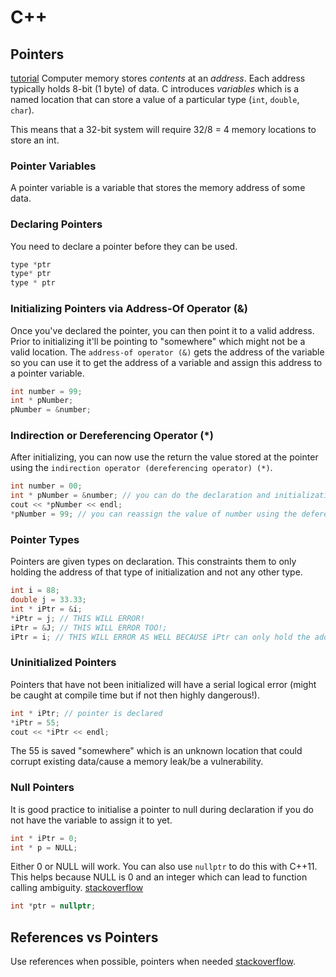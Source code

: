 # C++

## Pointers

[tutorial](https://www3.ntu.edu.sg/home/ehchua/programming/cpp/cp4_PointerReference.html)
Computer memory stores _contents_ at an _address_. Each address typically holds 8-bit (1 byte) of data. C introduces _variables_ which is a named location that can store a value of a particular type (`int`, `double`, `char`).

This means that a 32-bit system will require 32/8 = 4 memory locations to store an int.

### Pointer Variables

A pointer variable is a variable that stores the memory address of some data.

### Declaring Pointers

You need to declare a pointer before they can be used.

```cpp
type *ptr
type* ptr
type * ptr
```

### Initializing Pointers via Address-Of Operator (&)

Once you've declared the pointer, you can then point it to a valid address. Prior to initializing it'll be pointing to "somewhere" which might not be a valid location.
The `address-of operator (&)` gets the address of the variable so you can use it to get the address of a variable and assign this address to a pointer variable.

```cpp
int number = 99;
int * pNumber;
pNumber = &number;
```

### Indirection or Dereferencing Operator (\*)

After initializing, you can now use the return the value stored at the pointer using the `indirection operator (dereferencing operator) (*)`.

```cpp
int number = 00;
int * pNumber = &number; // you can do the declaration and initialization in the same line
cout << *pNumber << endl;
*pNumber = 99; // you can reassign the value of number using the deference of the pointer
```

### Pointer Types

Pointers are given types on declaration. This constraints them to only holding the address of that type of initialization and not any other type.

```cpp
int i = 88;
double j = 33.33;
int * iPtr = &i;
*iPtr = j; // THIS WILL ERROR!
iPtr = &J; // THIS WILL ERROR TOO!;
iPtr = i; // THIS WILL ERROR AS WELL BECAUSE iPtr can only hold the address of an int!
```

### Uninitialized Pointers

Pointers that have not been initialized will have a serial logical error (might be caught at compile time but if not then highly dangerous!).

```cpp
int * iPtr; // pointer is declared
*iPtr = 55;
cout << *iPtr << endl;
```

The 55 is saved "somewhere" which is an unknown location that could corrupt existing data/cause a memory leak/be a vulnerability.

### Null Pointers

It is good practice to initialise a pointer to null during declaration if you do not have the variable to assign it to yet.

```cpp
int * iPtr = 0;
int * p = NULL;
```

Either 0 or NULL will work. You can also use `nullptr` to do this with C++11. This helps because NULL is 0 and an integer which can lead to function calling ambiguity. [stackoverflow](https://stackoverflow.com/questions/1282295/what-is-the-nullptr-keyword-and-why-is-it-better-than-null)

```cpp
int *ptr = nullptr;
```

## References vs Pointers

Use references when possible, pointers when needed [stackoverflow](https://stackoverflow.com/a/18147466).
